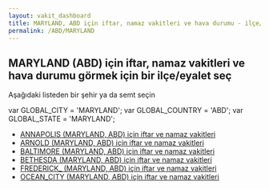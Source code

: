 ```yaml
---
layout: vakit_dashboard
title: MARYLAND, ABD için iftar, namaz vakitleri ve hava durumu - ilçe/eyalet seç
permalink: /ABD/MARYLAND
---
```


## MARYLAND (ABD) için iftar, namaz vakitleri ve hava durumu  görmek için bir ilçe/eyalet seç

Aşağıdaki listeden bir şehir ya da semt seçin



  var GLOBAL_CITY = 'MARYLAND';
  var GLOBAL_COUNTRY = 'ABD';
  var GLOBAL_STATE = 'MARYLAND';
* [ANNAPOLIS (MARYLAND, ABD) için iftar ve namaz vakitleri](/ABD/MARYLAND/ANNAPOLIS)
* [ARNOLD (MARYLAND, ABD) için iftar ve namaz vakitleri](/ABD/MARYLAND/ARNOLD)
* [BALTIMORE (MARYLAND, ABD) için iftar ve namaz vakitleri](/ABD/MARYLAND/BALTIMORE)
* [BETHESDA (MARYLAND, ABD) için iftar ve namaz vakitleri](/ABD/MARYLAND/BETHESDA)
* [FREDERICK_ (MARYLAND, ABD) için iftar ve namaz vakitleri](/ABD/MARYLAND/FREDERICK_)
* [OCEAN_CITY (MARYLAND, ABD) için iftar ve namaz vakitleri](/ABD/MARYLAND/OCEAN_CITY)
</script>
<script type="text/javascript">